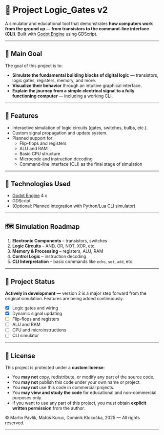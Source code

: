 # 🧠 Project Logic_Gates v2

A simulator and educational tool that demonstrates **how computers work from the ground up — from transistors to the command-line interface (CLI)**. Built with [Godot Engine](https://godotengine.org/) using GDScript.

---

## 🎯 Main Goal

The goal of this project is to:

- **Simulate the fundamental building blocks of digital logic** — transistors, logic gates, registers, memory, and more.
- **Visualize their behavior** through an intuitive graphical interface.
- **Explain the journey from a simple electrical signal to a fully functioning computer** — including a working CLI.

---

## 🔧 Features

- Interactive simulation of logic circuits (gates, switches, bulbs, etc.).
- Custom signal propagation and update system.
- Planned support for:
  - Flip-flops and registers
  - ALU and RAM
  - Basic CPU structure
  - Microcode and instruction decoding
  - Command-line interface (CLI) as the final stage of simulation

---

## 🧩 Technologies Used

- [Godot Engine](https://godotengine.org/) 4.x  
- GDScript  
- (Optional: Planned integration with Python/Lua CLI simulator)

---

## 🗺️ Simulation Roadmap

1. **Electronic Components** – transistors, switches  
2. **Logic Circuits** – AND, OR, NOT, XOR, etc.  
3. **Memory & Processing** – registers, ALU, RAM  
4. **Control Logic** – instruction decoding  
5. **CLI Interpretation** – basic commands like `echo`, `set`, `add`, etc.

---

## 🚧 Project Status

**Actively in development** — version 2 is a major step forward from the original simulation. Features are being added continuously.

- [x] Logic gates and wiring  
- [x] Dynamic signal updating  
- [ ] Flip-flops and registers  
- [ ] ALU and RAM  
- [ ] CPU and microinstructions  
- [ ] CLI simulator  

---

## 📜 License

This project is protected under a **custom license**:

- You **may not** copy, redistribute, or modify any part of the source code.
- You **may not** publish this code under your own name or project.
- You **may not** use this code in commercial projects.
- You **may view and study the code** for educational and non-commercial purposes only.
- If you want to use any part of this project, you must obtain **explicit written permission** from the author.

© Martin Pavlik, Matúš Kuruc, Dominik Klokočka, 2025 — All rights reserved.

---
